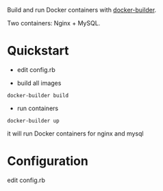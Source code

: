 Build and run Docker containers with [docker-builder](https://github.com/maxivak/docker-builder).

Two containers: Nginx + MySQL.


# Quickstart

* edit config.rb

* build all images
```
docker-builder build
```

* run containers
```
docker-builder up
```

it will run Docker containers for nginx and mysql



# Configuration

edit config.rb

